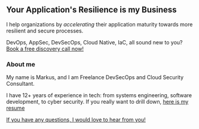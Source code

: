 ## Your Application's Resilience is my Business

I help organizations by _accelerating_ their application maturity towards more resilient and secure processes.

DevOps, AppSec, DevSecOps, Cloud Native, IaC, all sound new to you? [Book a free discovery call now!](https://calendly.com/scharitzer-io/discovery-call)


### About me
My name is Markus, and I am Freelance DevSecOps and Cloud Security Consultant.

I have 12+ years of experience in tech: from systems engineering, software development, to cyber security. If you really want to drill down, [here is my resume](/Resume-Markus-Scharitzer.pdf)

[If you have any questions, I would love to hear from you!](https://calendly.com/scharitzer-io/discovery-call)

